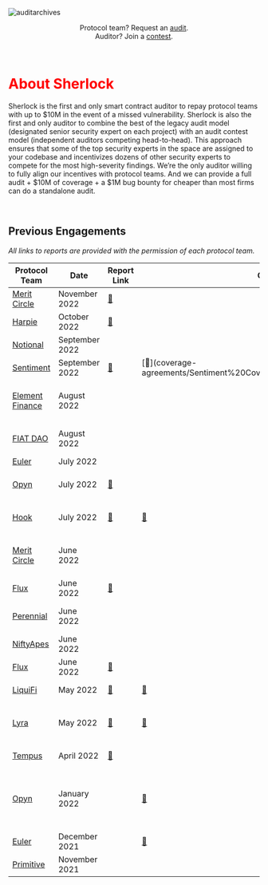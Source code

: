 ![auditarchives](https://user-images.githubusercontent.com/48841281/189038406-be97b3f3-4e2e-48c7-a434-3e06328820aa.png)

<p align="center">
  Protocol team? Request an <a href="https://forms.gle/HgoVZzSVkKyfrprV9">audit</a>. <br> Auditor? Join a
  <a href="https://app.sherlock.xyz/audits">contest</a>.
</p>

<br>



<h1 class="center" style="color:red"> About Sherlock </h1>

Sherlock is the first and only smart contract auditor to repay protocol teams with up to $10M in the event of a missed vulnerability. Sherlock is also the first and only auditor to combine the best of the legacy audit model (designated senior security expert on each project) with an audit contest model (independent auditors competing head-to-head). This approach ensures that some of the top security experts in the space are assigned to your codebase and incentivizes dozens of other security experts to compete for the most high-severity findings. We’re the only auditor willing to fully align our incentives with protocol teams. And we can provide a full audit + $10M of coverage + a $1M bug bounty for cheaper than most firms can do a standalone audit.

<br>

## Previous Engagements
*All links to reports are provided with the permission of each protocol team.*

| Protocol Team | Date | Report Link | Coverage Agreement Link | Lead Senior Watson |
|---------------|------|-------------|-------------------------|--------------------|
| [Merit Circle](https://meritcircle.io/)|November 2022    | [📎](audits/2022.11.04%20-%20Final%20-%20Merit%20Circle%20Audit%20Report.pdf) |   |[WatchPug](https://twitter.com/WatchPug_) |
| [Harpie](https://harpie.io/)|October 2022    | [📎](audits/2022.10.12%20-%20Final%20-%20Harpie%20Audit%20Report.pdf) |   |[leastwood](https://twitter.com/0xleastwood) |
| [Notional](https://www.notional.finance/)|September 2022    |   |   |[Rayn (GimelSec)](https://twitter.com/rayn731) |
| [Sentiment](https://www.sentiment.xyz/)|September 2022    | [📎](audits/2022.10.18%20-%20Final%20-%20Sentiment%20Audit%20Report.pdf)  | [📎](coverage-agreements/Sentiment%20Coverage%20Agreement%20(Revised%202022.10.26).pdf |[WatchPug](https://twitter.com/WatchPug_) |
| [Element Finance](https://www.element.fi/)|August 2022    |   |   |[Rajeev Gopalakrishna](https://twitter.com/0xRajeev) <br>[Gerhard Wagner](https://twitter.com/g3rh4rdw4gn3r) |
| [FIAT DAO](https://fiatdao.com/)|August 2022    |   |   |[WatchPug](https://twitter.com/WatchPug_) <br>[Rayn (GimelSec)](https://twitter.com/rayn731) |
| [Euler](https://www.euler.finance/)|July 2022    |   |   |[WatchPug](https://twitter.com/WatchPug_) |
| [Opyn](https://www.opyn.co/)|July 2022    |[📎](audits/2022.07.05%20-%20Final%20-%20Opyn%20Squeeth%20Crab%20V2%20Audit%20Report.pdf)   |   |[shw](https://twitter.com/shw9453) <br>[Rayn (GimelSec)](https://twitter.com/rayn731) |
| [Hook](https://www.hook.xyz/)|July 2022    | [📎](audits/2022.06.30%20-%20Final%20-%20Hook%20Audit%20Report.pdf) |[📎](coverage-agreements/Hook%20Protocol%20Coverage%20Agreement.pdf)   |[Rajeev Gopalakrishna](https://twitter.com/0xRajeev) <br>[WatchPug](https://twitter.com/WatchPug_) |
| [Merit Circle](https://meritcircle.io/)|June 2022    |   |   |[shw](https://twitter.com/shw9453) <br> [IllIllI](https://sherlock.xyz/) <br> [Rayn (GimelSec)](https://twitter.com/rayn731) |
| [Flux](https://www.fluxprotocol.org/)|June 2022    |[📎](audits/2022.06.18%20-%20Final%20-%20Flux%20Follow-Up%20Audit%20Report.pdf) |   |[HickupHH3](https://twitter.com/HickupH) |
| [Perennial](https://www.perennial.finance/)|June 2022    |   |   |[Rajeev Gopalakrishna](https://twitter.com/0xRajeev) <br>[WatchPug](https://twitter.com/WatchPug_) |
| [NiftyApes](https://www.niftyapes.money/)|June 2022    |   |   |[Gerard Persoon](https://twitter.com/gpersoon) |
| [Flux](https://www.fluxprotocol.org/)|June 2022    |[📎](audits/2022.06.06%20-%20Final%20-%20Flux%20Audit%20Report.pdf) |   |[WatchPug](https://twitter.com/WatchPug_) |
| [LiquiFi](https://www.liquifi.finance/)|May 2022    |[📎](audits/2022.08.24%20-%20Final%20-%20LiquiFi%20Audit%20Report.pdf)   |[📎](coverage-agreements/Lyra%20Coverage%20Agreement.pdf)   |[Chris Michel](https://twitter.com/cmichelio) <br>[shw](https://twitter.com/shw9453) |
| [Lyra](https://www.lyra.finance/)|May 2022    |[📎](audits/2022.06.27%20-%20Final%20-%20Lyra%20Audit%20Report.pdf) |[📎](coverage-agreements/Lyra%20Coverage%20Agreement%20(Revised%2019.10.2022).pdf)   |[Rajeev Gopalakrishna](https://twitter.com/0xRajeev) <br>[Gerhard Wagner](https://twitter.com/g3rh4rdw4gn3r) |
| [Tempus](https://tempus.finance/)|April 2022    | [📎](audits/2022.02.09%20-%20Final%20-%20Tempus%20Audit%20Report.pdf) |   |[Paulius Švagždys](https://twitter.com/SolidityDev) |
| [Opyn](https://www.opyn.co/)|January 2022    |   |[📎](coverage-agreements/Opyn%20Squeeth%20Coverage%20Agreement%20(Revised%2019.10.2022).pdf)   |[Chris Michel](https://twitter.com/cmichelio) <br> [shw](https://twitter.com/shw9453) <br> [Gerard Persoon](https://twitter.com/gpersoon) <br> [Gerhard Wagner](https://twitter.com/g3rh4rdw4gn3r) |
| [Euler](https://www.euler.finance/)|December 2021    |   |[📎](coverage-agreements/Euler%20Coverage%20Agreement%20(Revised%2019.10.2022).pdf)   |[Chris Michel](https://twitter.com/cmichelio)|
| [Primitive](https://primitive.finance/)|November 2021    |   |   |[shw](https://twitter.com/shw9453) |
